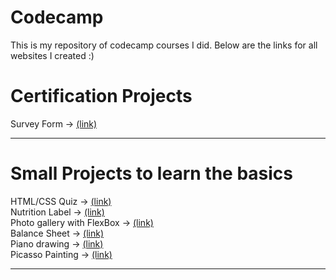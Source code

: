 # Codecamp
 
<p>This is my repository of codecamp courses I did. Below are the links for all websites I created :)</p>

<h1>Certification Projects</h1>
Survey Form -> <a href="https://pedroacamargo.github.io/codecamp/survey-form/index.html">(link)</a>
<br>
<hr>



<h1>Small Projects to learn the basics</h1>
HTML/CSS Quiz -> <a href="https://pedroacamargo.github.io/codecamp/html-css-quiz/index.html">(link)</a><br>
Nutrition Label -> <a href="https://pedroacamargo.github.io/codecamp/nutrition-label/index.html">(link)</a><br>
Photo gallery with FlexBox -> <a href="https://pedroacamargo.github.io/codecamp/photo-gallery-flexbox/index.html">(link)</a><br>
Balance Sheet -> <a href="https://pedroacamargo.github.io/codecamp/balance-sheet/index.html">(link)</a><br>
Piano drawing -> <a href="https://pedroacamargo.github.io/codecamp/piano/index.html">(link)</a><br>
Picasso Painting -> <a href="https://pedroacamargo.github.io/codecamp/picasso-painting/index.html">(link)</a><br>
<hr>